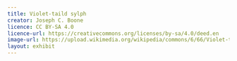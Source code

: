 ```yaml
---
title: Violet-taild sylph
creator: Joseph C. Boone
licence: CC BY-SA 4.0
licence-url: https://creativecommons.org/licenses/by-sa/4.0/deed.en
image-url: https://upload.wikimedia.org/wikipedia/commons/6/66/Violet-tailed_Sylph_%28f%29_JCB.jpg
layout: exhibit
---
```

